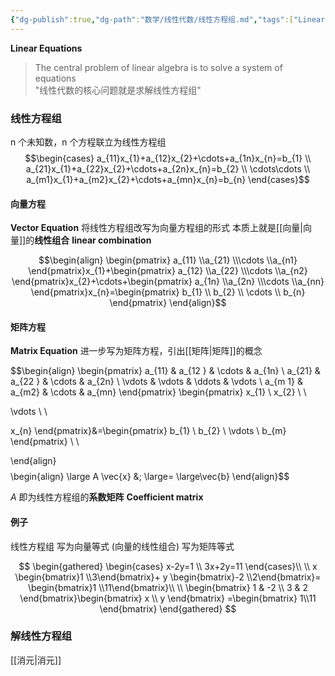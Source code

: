 ```yaml
---
{"dg-publish":true,"dg-path":"数学/线性代数/线性方程组.md","tags":["Linear","Equation"],"permalink":"/数学/线性代数/线性方程组/","dgPassFrontmatter":true,"noteIcon":"","created":"2024-05-21T15:20:28.621+08:00","updated":"2024-08-08T22:23:15.170+08:00"}
---
```


**Linear Equations** 
>The central problem of linear algebra is to solve a system of equations  
>"线性代数的核心问题就是求解线性方程组"

### 线性方程组
n 个未知数，n 个方程联立为线性方程组
$$\begin{cases}
a_{11}x_{1}+a_{12}x_{2}+\cdots+a_{1n}x_{n}=b_{1} \\
a_{21}x_{1}+a_{22}x_{2}+\cdots+a_{2n}x_{n}=b_{2} \\ 
\cdots\cdots \\
a_{m1}x_{1}+a_{m2}x_{2}+\cdots+a_{mn}x_{n}=b_{n}
\end{cases}$$

#### 向量方程
**Vector Equation**
将线性方程组改写为向量方程组的形式
本质上就是[[向量\|向量]]的**线性组合**  **linear combination**


$$\begin{align}
\begin{pmatrix}
a_{11} \\a_{21} \\\cdots \\a_{n1}
\end{pmatrix}x_{1}+\begin{pmatrix}
a_{12} \\a_{22} \\\cdots \\a_{n2}
\end{pmatrix}x_{2}+\cdots+\begin{pmatrix}
a_{1n} \\a_{2n} \\\cdots \\a_{nn}
\end{pmatrix}x_{n}=\begin{pmatrix}
b_{1} \\
b_{2} \\
\cdots \\
b_{n}
\end{pmatrix}
\end{align}$$

#### 矩阵方程
**Matrix Equation**
进一步写为矩阵方程，引出[[矩阵\|矩阵]]的概念

$$\begin{align}
\begin{pmatrix}
a_{11} & a_{12 } & \cdots & a_{1n} \\
a_{21} & a_{22 } & \cdots & a_{2n} \\
\vdots  &  \vdots  & \ddots  & \vdots \\
a_{m 1} & a_{m2} & \cdots  & a_{mn}
\end{pmatrix} 
\begin{pmatrix}
x_{1} \\
x_{2} \\ \\

\vdots \\ \\

x_{n}
\end{pmatrix}&=\begin{pmatrix}
b_{1} \\
b_{2} \\
\vdots \\
b_{m}
\end{pmatrix} \\ \\

\end{align}$$
$$\begin{align}
\large  A \vec{x} &\; \large= \large\vec{b}
\end{align}$$

$A$ 即为线性方程组的**系数矩阵**  **Coefficient matrix**

#### 例子
线性方程组
写为向量等式 (向量的线性组合)
写为矩阵等式

$$
\begin{gathered}
\begin{cases}
x-2y=1 \\
3x+2y=11
\end{cases}\\ \\
x \begin{bmatrix}1 \\3\end{bmatrix}+
y \begin{bmatrix}-2 \\2\end{bmatrix}= \begin{bmatrix}1 \\11\end{bmatrix}\\ \\
\begin{bmatrix}
1 & -2 \\
3 & 2
\end{bmatrix}\begin{bmatrix}
x \\ y
\end{bmatrix} =\begin{bmatrix}
1\\11
\end{bmatrix}
\end{gathered}
$$

### 解线性方程组
[[消元\|消元]]

